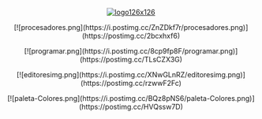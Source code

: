 <p align="center"><a href='https://agusmugnai.github.io/proyecto-madre-tierra/' target='_blank'><img src='https://i.postimg.cc/X7g16rqM/logo126x126.png' border='0' alt='logo126x126'/></a></p>

<p align="center">[![procesadores.png](https://i.postimg.cc/ZnZDkf7r/procesadores.png)](https://postimg.cc/2bcxhxf6)<p/>
<p align="center"> [![programar.png](https://i.postimg.cc/8cp9fp8F/programar.png)](https://postimg.cc/TLsCZX3G)<p/>
<p align="center">[![editoresimg.png](https://i.postimg.cc/XNwGLnRZ/editoresimg.png)](https://postimg.cc/rzwwF2Fc)<p/>
<p align="center">[![paleta-Colores.png](https://i.postimg.cc/BQz8pNS6/paleta-Colores.png)](https://postimg.cc/HVQssw7D)<p/>